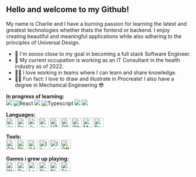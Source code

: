 ## Hello and welcome to my Github!
My name is Charlie and I have a burning passion for learning the latest and greatest technologies whether thats the fontend or backend. I enjoy creating beautiful and meaningful applications while also adhering to the principles of Universal Design. 

- 🌱 I'm soooo close to my goal in becoming a full stack Software Engineer.
- 💼 My current occupation is working as an IT Consultant in the health industry as of 2022. 
- 👯‍♂️ I love working in teams where I can learn and share knowledge.
- 🧑‍🎨 Fun fact: I love to draw and illustrate in Procreate! I also have a degree in Mechanical Engineering 😎

**In progress of learning:**
</br>
<img src="https://img.icons8.com/nolan/60/asp.png"/>
<img alt="React" src="https://img.icons8.com/color/60/000000/react-native.png"/>
<img src="https://img.icons8.com/color/60/000000/c-sharp-logo-2.png"/>
<img alt="Typescript" src="https://img.icons8.com/material-sharp/60/4a90e2/typescript.png"/>
<img src="https://img.icons8.com/color/60/000000/docker.png"/>
<img src="https://img.icons8.com/color/60/000000/linux--v2.png"/>

 
**Languages:**
</br>
<img alt="Java" width="26px" src="https://img.icons8.com/color/60/000000/java-coffee-cup-logo.png" />
<img alt="Spring boot" width="26px" src="https://img.icons8.com/color/60/000000/spring-logo.png" />
<img alt="JavaScript" width="26px" src="https://img.icons8.com/color/60/000000/javascript.png" />
<img alt="JavaScript" width="26px" src="https://img.icons8.com/color/60/000000/nodejs.png" />
<img alt="HTML5" width="26px" src="https://img.icons8.com/color/60/000000/html-5.png" />
<img alt="CSS3" width="26px" src="https://img.icons8.com/color/60/000000/css3.png" />
<img alt="Git" width="26px" src="https://img.icons8.com/color/60/000000/git.png" />
<img alt="MySQL" width="26px" src="https://img.icons8.com/color/60/000000/mysql.png"/>
<img alt="Rest API" width="26px" src="https://img.icons8.com/color/60/000000/rest-api.png" />

**Tools:**
</br>
<img alt="Git" width="26px" src="https://img.icons8.com/color/60/000000/git.png" />
<img alt="Photoshop" width="26px" src="https://img.icons8.com/color/60/000000/adobe-photoshop.png"/>
<img alt="Xd" width="26px" src="https://img.icons8.com/color/50/000000/adobe-xd.png"/>
<img alt="Illustrator" width="26px" src="https://img.icons8.com/color/50/000000/adobe-illustrator.png"/>
<img alt="IntelliJ" width="26px" src="https://img.icons8.com/color/60/000000/intellij-idea.png" />
<img alt="Office 365" width="26px" src="https://img.icons8.com/color/60/4a90e2/office-365.png"/>


**Games i grew up playing:**
</br>
<img alt="World of Warcraft" width="26px" src="https://img.icons8.com/color/60/4a90e2/world-of-warcraft.png"/>
<img alt="Dota 2" width="26px" src="https://img.icons8.com/color/60/4a90e2/dota.png"/>
<img alt="League of Legende" width="26px" src="https://img.icons8.com/plasticine/100/4a90e2/league-of-legends.png"/>
<img alt="Overwatch" width="26px" src="https://img.icons8.com/color/50/000000/overwatch--v1.png"/>
<img alt="Nintendo Switch" width="26px" src="https://img.icons8.com/color/60/4a90e2/nintendo-switch.png"/>
<img alt="Spyro" width="26px" src="https://img.icons8.com/color/50/000000/spyro.png"/>

